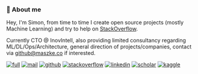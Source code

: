 ### :wave: About me

Hey, I'm Simon, from time to time I create open source projects (mostly Machine Learning) and try to help on [StackOverflow](https://stackoverflow.com/users/10886420/szymon-maszke).

Currently CTO @ InovIntell, also providing limited consultancy regarding ML/DL/Ops/Architecture, general direction of projects/companies, contact via [github@maszke.co](mailto:github@maszke.co) if interested.

[![full](https://img.shields.io/badge/-CV-43a047?style=for-the-badge)](https://raw.githubusercontent.com/szymonmaszke/CV/master/cv.pdf)
[![mail](https://img.shields.io/badge/-MAIL&nbsp;ME-DB4437?style=for-the-badge)](mailto:work@maszke.co)
[![github](https://img.shields.io/badge/-GITHUB-333333?style=for-the-badge)](https://github.com/szymonmaszke)
[![stackoverflow](https://img.shields.io/badge/-STACKOVERFLOW-F48024?style=for-the-badge)](https://stackoverflow.com/users/10886420/szymon-maszke?tab=profile)
[![linkedin](https://img.shields.io/badge/-LINKEDIN-0072b1?style=for-the-badge)](https://www.linkedin.com/in/szymonmaszke/)
[![scholar](https://img.shields.io/badge/-SCHOLAR-009688?style=for-the-badge)](https://scholar.google.com/citations?user=5jxmsXkAAAAJ&hl=pl)
[![kaggle](https://img.shields.io/badge/-KAGGLE-42a5f5?style=for-the-badge)](https://www.kaggle.com/szymonmaszke)
